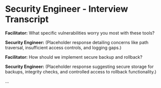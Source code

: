 # Security Engineer - Interview Transcript

**Facilitator:** What specific vulnerabilities worry you most with these tools?

**Security Engineer:** (Placeholder response detailing concerns like path traversal, insufficient access controls, and logging gaps.)

**Facilitator:** How should we implement secure backup and rollback?

**Security Engineer:** (Placeholder response suggesting secure storage for backups, integrity checks, and controlled access to rollback functionality.)

... 